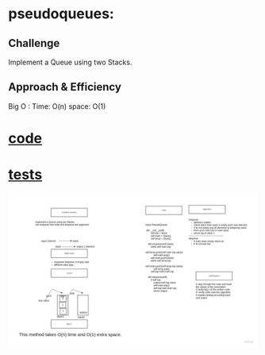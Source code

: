 # pseudoqueues:

## Challenge

Implement a Queue using two Stacks.

## Approach & Efficiency

Big O : Time: O(n)
space: O(1)

# [code](stack_queue_pseudo.py)

# [tests](test_stack_queue_pseudo.py)

![whiteboard](stack_queue_pseudo.jpg)
